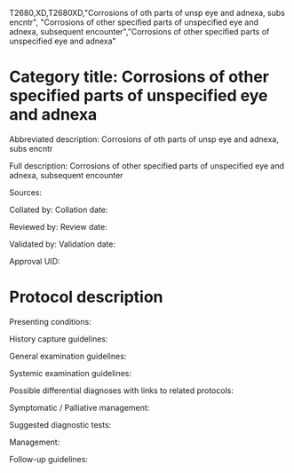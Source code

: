 T2680,XD,T2680XD,"Corrosions of oth parts of unsp eye and adnexa, subs encntr", "Corrosions of other specified parts of unspecified eye and adnexa, subsequent encounter","Corrosions of other specified parts of unspecified eye and adnexa"
# Category title: Corrosions of other specified parts of unspecified eye and adnexa

Abbreviated description: Corrosions of oth parts of unsp eye and adnexa, subs encntr

Full description: Corrosions of other specified parts of unspecified eye and adnexa, subsequent encounter

Sources:

Collated by:
Collation date:

Reviewed by:
Review date:

Validated by:
Validation date:

Approval UID:

# Protocol description

Presenting conditions:

History capture guidelines:

General examination guidelines:

Systemic examination guidelines:

Possible differential diagnoses with links to related protocols:

Symptomatic / Palliative management:

Suggested diagnostic tests:

Management:

Follow-up guidelines:
